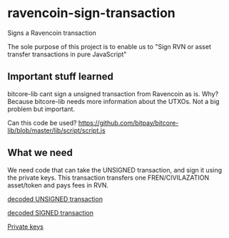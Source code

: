 # ravencoin-sign-transaction
Signs a Ravencoin transaction

The sole purpose of this project is to enable us to
"Sign RVN or asset transfer transactions in pure JavaScript"

## Important stuff learned

bitcore-lib cant sign a unsigned transaction from Ravencoin as is.
Why? Because bitcore-lib needs more information about the UTXOs. Not a big problem but important.

Can this code be used?
https://github.com/bitpay/bitcore-lib/blob/master/lib/script/script.js

## What we need

We need code that can take the UNSIGNED transaction, and sign it using the private keys.
This transaction transfers one FREN/CIVILAZATION asset/token and pays fees in RVN.

[decoded UNSIGNED transaction](./mock/decodedUnsignedTransaction.json)

[decoded SIGNED transaction](./mock/decodedSignedTransaction.json)

[Private keys](./mock/privateKeys.json)
